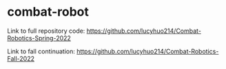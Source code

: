# combat-robot

Link to full repository code: https://github.com/lucyhuo214/Combat-Robotics-Spring-2022

Link to fall continuation: https://github.com/lucyhuo214/Combat-Robotics-Fall-2022
